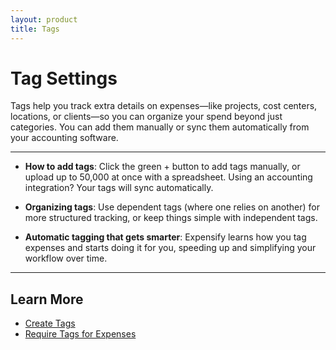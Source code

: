 ```yaml
---
layout: product
title: Tags
---
```


# Tag Settings

Tags help you track extra details on expenses—like projects, cost centers, locations, or clients—so you can organize your spend beyond just categories. You can add them manually or sync them automatically from your accounting software.

---

- **How to add tags**: Click the green + button to add tags manually, or upload up to 50,000 at once with a spreadsheet. Using an accounting integration? Your tags will sync automatically.

- **Organizing tags**: Use dependent tags (where one relies on another) for more structured tracking, or keep things simple with independent tags.

- **Automatic tagging that gets smarter**: Expensify learns how you tag expenses and starts doing it for you, speeding up and simplifying your workflow over time.

---

## Learn More

- [Create Tags](https://help.expensify.com/articles/new-expensify/workspaces/Create-expense-tags)
- [Require Tags for Expenses](https://help.expensify.com/articles/new-expensify/workspaces/Require-tags-and-categories-for-expenses)
 
